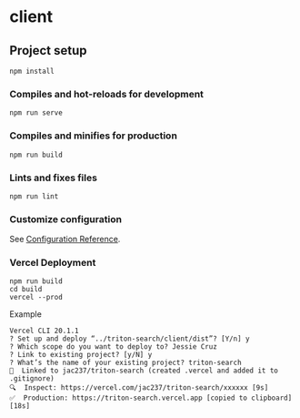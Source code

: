 # client

## Project setup
```
npm install
```

### Compiles and hot-reloads for development
```
npm run serve
```

### Compiles and minifies for production
```
npm run build
```

### Lints and fixes files
```
npm run lint
```

### Customize configuration
See [Configuration Reference](https://cli.vuejs.org/config/).

### Vercel Deployment
```
npm run build
cd build
vercel --prod
```

Example
```
Vercel CLI 20.1.1
? Set up and deploy “../triton-search/client/dist”? [Y/n] y
? Which scope do you want to deploy to? Jessie Cruz
? Link to existing project? [y/N] y
? What’s the name of your existing project? triton-search
🔗  Linked to jac237/triton-search (created .vercel and added it to .gitignore)
🔍  Inspect: https://vercel.com/jac237/triton-search/xxxxxx [9s]
✅  Production: https://triton-search.vercel.app [copied to clipboard] [18s]
```